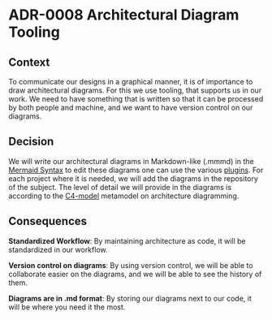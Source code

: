 # ADR-0008 Architectural Diagram Tooling

## Context

To communicate our designs in a graphical manner, it is of importance to draw architectural diagrams. For this we use
tooling, that supports us in our work. We need to have something that is written so that it can be processed
by both people and machine, and we want to have version control on our diagrams.

## Decision

We will write our architectural diagrams in Markdown-like (.mmmd) in the [Mermaid Syntax](https://mermaid.js.org/intro/syntax-reference.html)
to edit these diagrams one can use the various [plugins](https://mermaid.js.org/ecosystem/integrations-community.html).
For each project where it is needed, we will add the diagrams in the repository of the subject. The level of detail we
will provide in the diagrams is according to the [C4-model](http://mermaid.js.org/syntax/c4.html) metamodel on
architecture diagramming.

## Consequences

**Standardized Workflow**: By maintaining architecture as code, it will be standardized in our workflow.

**Version control on diagrams**: By using version control, we will be able to collaborate easier on the diagrams, and we
will be able to see the history of them.

**Diagrams are in .md format**: By storing our diagrams next to our code, it will be where you need it the most.
